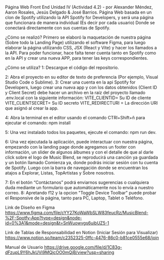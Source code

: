 Página Web Front End Unidad IV (Actividad 4.2) - por Alexander Méndez, Aaron Rosales, Jesús Delgado & José Barrios. Página Web basada en un clon de Spotify utilizando la API Spotify for Developers, y será una página que funcionara de manera individual (Es decir por cada usuario) Donde se conectará directamente con sus cuentas de Spotify.

¿Cómo se realizó? Primero se elaboró la maquetación de nuestra página (Sobre todo la Landing Page) utilizando el software Figma, para luego elaborar la página utilizando CSS, JSX (React y Vite) y hacer los llamados a la API. Para poder funcionar, hace falta tener cuenta tanto en Spotify como en la API y crear una nueva APP, para tener las keys correspondientes.

¿Cómo se utiliza? 
1: Descargue el código del repositorio.

2: Abra el proyecto en su editor de texto de preferencia (Por ejemplo, Visual Studio Code o Sublime).
3: Crear una cuenta en la api Spotify for Developers, luego crear una nueva app y con los datos obtenidos (Client ID y Client Secret) debe hacer un archivo en la raíz del proyecto llamado .env.local con la siguiente información:
VITE_CLIENTID= Su ID de cliente
VITE_CLIENTSECRET= Su ID secreto
VITE_REDIRECTURI = La dirección URI que asignó al crear la app.

4: Abra la terminal en el editor usando el comando CTRl+Shift+ñ para ejecutar el comando: npm install

5: Una vez instalado todos los paquetes, ejecute el comando: npm run dev.

6: Una vez ejecutada la aplicación, puede interactuar con nuestra página, empezando con la landing page donde agregamos un footer con información, un slider de algunos álbumes y con el detalle de que al darle click sobre el logo de Music Blend, se reproducirá una canción ya guardada y un botón llamado Comienza ya, donde podrás iniciar sesión con tu cuenta de Spotify. Luego con la barra de navegación donde se encuentran los atajos a Explorar, Listas, TopArtistas y Sobre nosotros.

7: En el botón “Contáctanos” podrá enviarnos sugerencias o cualquiera duda mediante un formulario que automáticamente nos lo envía a nuestro correo.
8: Apretando f12 y la opcion "Toggle Device Toolbar" puede probar el Responsive de la página, tanto para PC, Laptop, Tablet o Teléfono.

Link de Diseño en Figma 
https://www.figma.com/file/cYY27KoWaWbSLW83feucRz/MusicBlend-%2F-Spotfy-App?type=design&node-id=0%3A1&mode=design&t=SnWuowvgs6uibUZ5-1 

Link de Tablas de Responsabilidad en Notion (Iniciar Sesión para Visualizar)
https://www.notion.so/team/c2352325-0ffc-4476-86c0-b81ce0555e68/join 

Manual de Usuario
https://drive.google.com/file/d/1C83g-dFzupL9Y6hJkUVi9MQjcOO0mQjB/view?usp=sharing 
